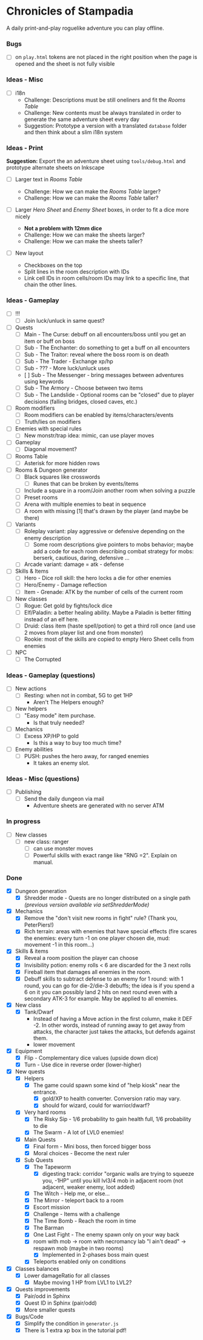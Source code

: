 # Chronicles of Stampadia

A daily print-and-play roguelike adventure you can play offline.

### Bugs

- [ ] on `play.html` tokens are not placed in the right position when the page is opened and the sheet is not fully visible

### Ideas - Misc

- [ ] i18n
  - Challenge: Descriptions must be still oneliners and fit the _Rooms Table_
  - Challenge: New contents must be always translated in order to generate the same adventure sheet every day
  - Suggestion: Prototype a version with a translated `database` folder and then think about a slim i18n system

### Ideas - Print

**Suggestion:** Export the an adventure sheet using `tools/debug.html` and prototype alternate sheets on Inkscape

- [ ] Larger text in _Rooms Table_
  - Challenge: How we can make the _Rooms Table_ larger?
  - Challenge: How we can make the _Rooms Table_ taller?  

- [ ] Larger _Hero Sheet_ and _Enemy Sheet_ boxes, in order to fit a dice more nicely
  - **Not a problem with 12mm dice**
  - Challenge: How we can make the sheets larger?
  - Challenge: How we can make the sheets taller?

- [ ] New layout
  - Checkboxes on the top
  - Split lines in the room description with IDs
  - Link cell IDs in room cells/room IDs may link to a specific line, that chain the other lines.

### Ideas - Gameplay

- [ ] !!!
  - [ ] Join luck/unluck in same quest?

- [ ] Quests
  - [ ] Main - The Curse: debuff on all encounters/boss until you get an item or buff on boss
  - [ ] Sub - The Enchanter: do something to get a buff on all encounters
  - [ ] Sub - The Traitor: reveal where the boss room is on death
  - [ ] Sub - The Trader - Exchange xp/hp
  - [ ] Sub - ??? - More luck/unluck uses
  - [ ] Sub - The Messenger - bring messages between adventures using keywords
  - [ ] Sub - The Armory - Choose between two items
  - [ ] Sub - The Landslide - Optional rooms can be "closed" due to player decisions (falling bridges, closed caves, etc.)

- [ ] Room modifiers
  - [ ] Room modifiers can be enabled by items/characters/events
  - [ ] Truth/lies on modifiers

- [ ] Enemies with special rules
  - [ ] New monstr/trap idea: mimic, can use player moves

- [ ] Gameplay
  - [ ] Diagonal movement?

- [ ] Rooms Table
  - [ ] Asterisk for more hidden rows

- [ ] Rooms & Dungeon generator
  - [ ] Black squares like crosswords
    - [ ] Runes that can be broken by events/items
  - [ ] Include a square in a room/Join another room when solving a puzzle
  - [ ] Preset rooms
  - [ ] Arena with multiple enemies to beat in sequence
  - [ ] A room with missing [1] that's drawn by the player (and maybe be there)

- [ ] Variants
  - [ ] Roleplay variant: play aggressive or defensive depending on the enemy description
    - [ ] Some room descriptions give pointers to mobs behavior; maybe add a code for each room describing combat strategy for mobs: berserk, cautious, daring, defensive ...
  - [ ] Arcade variant: damage = atk - defense

- [ ] Skills & Items
  - [ ] Hero - Dice roll skill: the hero locks a die for other enemies
  - [ ] Hero/Enemy - Damage reflection
  - [ ] Item - Grenade: ATK by the number of cells of the current room

- [ ] New classes
  - [ ] Rogue: Get gold by fights/lock dice
  - [ ] Elf/Paladin: a better healing ability. Maybe a Paladin is better fitting instead of an elf here.
  - [ ] Druid: class item (haste spell/potion) to get a third roll once (and use 2 moves from player list and one from monster)
  - [ ] Rookie: most of the skills are copied to empty Hero Sheet cells from enemies

- [ ] NPC
  - [ ] The Corrupted

### Ideas - Gameplay (questions)

- [ ] New actions
  - [ ] Resting: when not in combat, 5G to get 1HP
    - Aren't The Helpers enough?

- [ ] New helpers
  - [ ] "Easy mode" item purchase.
    - Is that truly needed?

- [ ] Mechanics
  - [ ] Excess XP/HP to gold
    - Is this a way to buy too much time?

- [ ] Enemy abilities
  - [ ] PUSH: pushes the hero away, for ranged enemies
    - It takes an enemy slot.

### Ideas - Misc (questions)

- [ ] Publishing
  - [ ] Send the daily dungeon via mail
    - Adventure sheets are generated with no server ATM

### In progress

- [ ] New classes
  - [ ] new class: ranger
    - [ ] can use monster moves
    - [ ] Powerful skills with exact range like "RNG =2". Explain on manual.

### Done

- [x] Dungeon generation
  - [x] Shredder mode - Quests are no longer distributed on a single path *(previous version available via setShredderMode)*

- [x] Mechanics
  - [x] Remove the "don't visit new rooms in fight" rule? (Thank you, PeterPiers!)
  - [x] Rich terrain: areas with enemies that have special effects (fire scares the enemies: every turn -1 on one player chosen die, mud: movement -1 in this room...)

- [x] Skills & items
  - [x] Reveal a room position the player can choose
  - [x] Invisibility potion: enemy rolls < 6 are discarded for the 3 next rolls
  - [x] Fireball item that damages all enemies in the room.
  - [x] Debuff skills to subtract defense to an enemy for 1 round: with 1 round, you can go for die-2/die-3 debuffs; the idea is if you spend a 6 on it you can possibly land 2 hits on next round even with a secondary ATK-3 for example. May be applied to all enemies.

- [x] New class
  - [x] Tank/Dwarf
      - Instead of having a Move action in the first column, make it DEF -2. In other words, instead of running away to get away from attacks, the character just takes the attacks, but defends against them.
      - lower movement

- [x] Equipment
  - [x] Flip - Complementary dice values (upside down dice)
  - [x] Turn - Use dice in reverse order (lower-higher)

- [x] New quests
  - [x] Helpers
    - [x] The game could spawn some kind of "help kiosk" near the entrance.
      - [x] gold/XP to health converter. Conversion ratio may vary.
      - [x] should for wizard, could for warrior/dwarf?
  - [x] Very hard rooms
    - [x] The Risky Sip - 1/6 probability to gain health full, 1/6 probability to die
    - [x] The Swarm - A lot of LVL0 enemies!
  - [x] Main Quests
    - [x] Final form - Mini boss, then forced bigger boss
    - [x] Moral choices - Become the next ruler
  - [x] Sub Quests
    - [x] The Tapeworm
      - [x] digesting track: corridor "organic walls are trying to squeeze you, -1HP" until you kill lvl3/4 mob in adjacent room (not adjacent, weaker enemy, loot added)
    - [x] The Witch - Help me, or else...
    - [x] The Mirror - teleport back to a room
    - [x] Escort mission
    - [x] Challenge - Items with a challenge
    - [x] The Time Bomb - Reach the room in time
    - [x] The Barman
    - [x] One Last Fight - The enemy spawn only on your way back  
    - [x] room with mob -> room with necromancy lab "I ain't dead" -> respawn mob (maybe in two rooms)
      - [x] Implemented in 2-phases boss main quest
    - [x] Teleports enabled only on conditions

- [x] Classes balances
  - [x] Lower damageRatio for all classes
    - [x] Maybe moving 1 HP from LVL1 to LVL2?

- [x] Quests improvements
  - [x] Pair/odd in Sphinx
  - [x] Quest ID in Sphinx (pair/odd)
  - [x] More smaller quests

- [x] Bugs/Code
  - [x] Simplify the condition in `generator.js`
  - [x] There is 1 extra xp box in the tutorial pdf!
